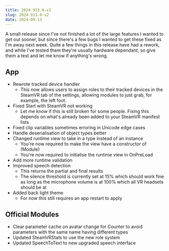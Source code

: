 ```yaml
---
title: 2024.913.0-v2
slug: 2024.913.0-v2
date: 2024-09-13
---
```


A small release since I've not finished a lot of the large features I wanted to get out sooner, but since there's a few bugs I wanted to get these fixed as I'm away next week.
Quite a few things in this release have had a rework, and while I've tested them they're usually hardware dependant, so give them a test and let me know if anything's wrong.

## App
- Rewrote tracked device handler
  - This now allows users to assign roles to their tracked devices in the SteamVR tab of the settings, allowing modules to just grab, for example, the left foot.
- Fixed Start with SteamVR not working
  - Let me know if this is still broken for some people. Fixing this depends on what's already been added to your SteamVR manifest lists
- Fixed clip variables sometimes erroring in Unicode edge cases
- Handle deserialisation of object types better
- Changed runtime view to take in a type instead of an instance
  - You're now required to make the view have a constructor of (Module)
  - You're now required to initialise the runtime view in OnPreLoad
- Add more runtime validation
- Improved speech detection
  - This returns the partial and final results
  - The silence threshold is currently set at 15% which should work fine as long as the microphone volume is at 100% which all VR headsets should be at
- Added back light theme
  - For now this still requires an app restart to apply

## Official Modules
- Clear parameter cache on avatar change for Counter to avoid parameters with the same name having different types
- Updated SteamVRStats to use the new role system
- Updated SpeechToText to new upgraded speech interface